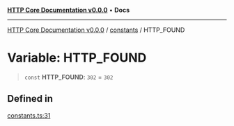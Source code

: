 [**HTTP Core Documentation v0.0.0**](../../README.md) • **Docs**

***

[HTTP Core Documentation v0.0.0](../../modules.md) / [constants](../README.md) / HTTP\_FOUND

# Variable: HTTP\_FOUND

> `const` **HTTP\_FOUND**: `302` = `302`

## Defined in

[constants.ts:31](https://github.com/stonemjs/http-core/blob/3497087dac965583296f5092cd519a9aa0728373/src/constants.ts#L31)
